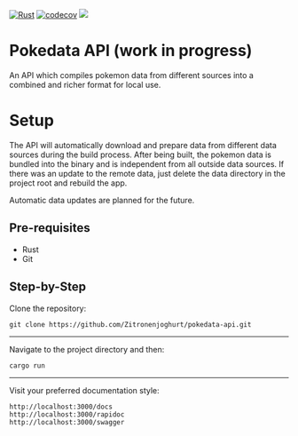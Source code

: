[![Rust](https://github.com/Zitronenjoghurt/pokedata-api/actions/workflows/rust.yml/badge.svg)](https://github.com/Zitronenjoghurt/pokedata-api/actions/workflows/rust.yml)
[![codecov](https://codecov.io/gh/Zitronenjoghurt/pokedata-api/graph/badge.svg?token=UM6T22YO17)](https://codecov.io/gh/Zitronenjoghurt/pokedata-api)
![](https://tokei.rs/b1/github/Zitronenjoghurt/pokedata-api?category=code&type=Rust&logo=https://simpleicons.org/icons/rust.svg)

# Pokedata API (work in progress)

An API which compiles pokemon data from different sources into a combined and richer format for local use.

# Setup

The API will automatically download and prepare data from different data sources during the build process.
After being built, the pokemon data is bundled into the binary and is independent from all outside data sources.
If there was an update to the remote data, just delete the data directory in the project root and rebuild the app.

Automatic data updates are planned for the future.

## Pre-requisites

- Rust
- Git

## Step-by-Step

Clone the repository:

```
git clone https://github.com/Zitronenjoghurt/pokedata-api.git
```

---
Navigate to the project directory and then:

```
cargo run
```

---
Visit your preferred documentation style:

```
http://localhost:3000/docs
http://localhost:3000/rapidoc
http://localhost:3000/swagger
```
